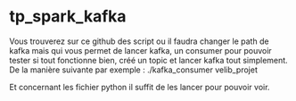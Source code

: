 # tp_spark_kafka
Vous trouverez sur ce github des script ou il faudra changer le path de kafka mais qui vous permet de lancer kafka, un consumer pour pouvoir tester si tout fonctionne bien, créé un topic et lancer kafka tout simplement.
De la manière suivante par exemple : ./kafka_consumer velib_projet

Et concernant les fichier python il suffit de les lancer pour pouvoir voir.
